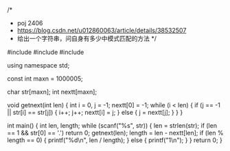 /*
 * poj 2406
 * https://blog.csdn.net/u012860063/article/details/38532507
 * 给出一个字符串，问自身有多少中模式匹配的方法
 */

#include <cstdio>
#include <cstring>
#include <string>

using namespace std;

const int maxn = 1000005;

char str[maxn];
int nextt[maxn];

void getnext(int len) {
    int i = 0, j = -1;
    nextt[0] = -1;
    while (i < len) {
        if (j == -1 || str[i] == str[j]) {
            i++;
            j++;
            nextt[i] = j;
        } else {
            j = nextt[j];
        }
    }
}

int main() {
    int len, length;
    while (scanf("%s", str)) {
        len = strlen(str);
        if (len == 1 && str[0] == '.')
            return 0;
        getnext(len);
        length = len - nextt[len];
        if (len % length == 0) {
            printf("%d\n", len / length);
        } else {
            printf("1\n");
        }
    }
    return 0;
}
